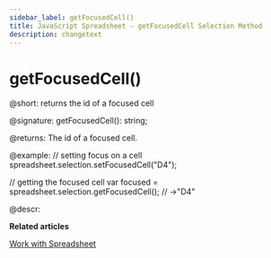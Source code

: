 ```yaml
---
sidebar_label: getFocusedCell() 
title: JavaScript Spreadsheet - getFocusedCell Selection Method
description: changetext
---
```


# getFocusedCell()

@short: returns the id of a focused cell

@signature: getFocusedCell(): string;

@returns:
The id of a focused cell.

@example:
// setting focus on a cell
spreadsheet.selection.setFocusedCell("D4");

// getting the focused cell
var focused = spreadsheet.selection.getFocusedCell(); // ->"D4"

@descr:

**Related articles**

[Work with Spreadsheet](working_with_ssheet.md#setting-focus-on-a-cell)
